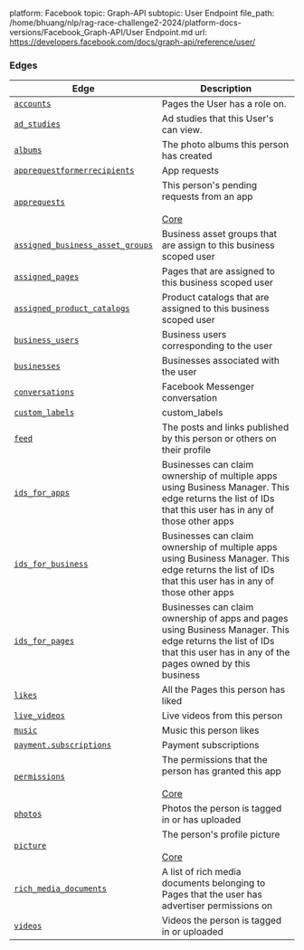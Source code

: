 platform: Facebook
topic: Graph-API
subtopic: User Endpoint
file_path: /home/bhuang/nlp/rag-race-challenge2-2024/platform-docs-versions/Facebook_Graph-API/User Endpoint.md
url: https://developers.facebook.com/docs/graph-api/reference/user/


### Edges

| Edge | Description |
| --- | --- |
| [`accounts`](https://developers.facebook.com/docs/graph-api/reference/user/accounts/) | Pages the User has a role on. |
| [`ad_studies`](https://developers.facebook.com/docs/graph-api/reference/user/ad_studies/) | Ad studies that this User's can view. |
| [`albums`](https://developers.facebook.com/docs/graph-api/reference/user/albums/) | The photo albums this person has created |
| [`apprequestformerrecipients`](https://developers.facebook.com/docs/graph-api/reference/user/apprequestformerrecipients/) | App requests |
| [`apprequests`](https://developers.facebook.com/docs/graph-api/reference/user/apprequests/) | This person's pending requests from an app<br><br>[Core](https://developers.facebook.com/docs/apps/versions/#coreextended) |
| [`assigned_business_asset_groups`](https://developers.facebook.com/docs/graph-api/reference/user/assigned_business_asset_groups/) | Business asset groups that are assign to this business scoped user |
| [`assigned_pages`](https://developers.facebook.com/docs/graph-api/reference/user/assigned_pages/) | Pages that are assigned to this business scoped user |
| [`assigned_product_catalogs`](https://developers.facebook.com/docs/graph-api/reference/user/assigned_product_catalogs/) | Product catalogs that are assigned to this business scoped user |
| [`business_users`](https://developers.facebook.com/docs/graph-api/reference/user/business_users/) | Business users corresponding to the user |
| [`businesses`](https://developers.facebook.com/docs/graph-api/reference/user/businesses/) | Businesses associated with the user |
| [`conversations`](https://developers.facebook.com/docs/graph-api/reference/user/conversations/) | Facebook Messenger conversation |
| [`custom_labels`](https://developers.facebook.com/docs/graph-api/reference/user/custom_labels/)[](#) | custom\_labels |
| [`feed`](https://developers.facebook.com/docs/graph-api/reference/user/feed/) | The posts and links published by this person or others on their profile |
| [`ids_for_apps`](https://developers.facebook.com/docs/graph-api/reference/user/ids_for_apps/)[](#) | Businesses can claim ownership of multiple apps using Business Manager. This edge returns the list of IDs that this user has in any of those other apps |
| [`ids_for_business`](https://developers.facebook.com/docs/graph-api/reference/user/ids_for_business/)[](#) | Businesses can claim ownership of multiple apps using Business Manager. This edge returns the list of IDs that this user has in any of those other apps |
| [`ids_for_pages`](https://developers.facebook.com/docs/graph-api/reference/user/ids_for_pages/)[](#) | Businesses can claim ownership of apps and pages using Business Manager. This edge returns the list of IDs that this user has in any of the pages owned by this business |
| [`likes`](https://developers.facebook.com/docs/graph-api/reference/user/likes/) | All the Pages this person has liked |
| [`live_videos`](https://developers.facebook.com/docs/graph-api/reference/user/live_videos/) | Live videos from this person |
| [`music`](https://developers.facebook.com/docs/graph-api/reference/user/music/) | Music this person likes |
| [`payment.subscriptions`](https://developers.facebook.com/docs/graph-api/reference/user/payment.subscriptions/) | Payment subscriptions |
| [`permissions`](https://developers.facebook.com/docs/graph-api/reference/user/permissions/) | The permissions that the person has granted this app<br><br>[Core](https://developers.facebook.com/docs/apps/versions/#coreextended) |
| [`photos`](https://developers.facebook.com/docs/graph-api/reference/user/photos/) | Photos the person is tagged in or has uploaded |
| [`picture`](https://developers.facebook.com/docs/graph-api/reference/user/picture/) | The person's profile picture<br><br>[Core](https://developers.facebook.com/docs/apps/versions/#coreextended) |
| [`rich_media_documents`](https://developers.facebook.com/docs/graph-api/reference/user/rich_media_documents/) | A list of rich media documents belonging to Pages that the user has advertiser permissions on |
| [`videos`](https://developers.facebook.com/docs/graph-api/reference/user/videos/) | Videos the person is tagged in or uploaded |